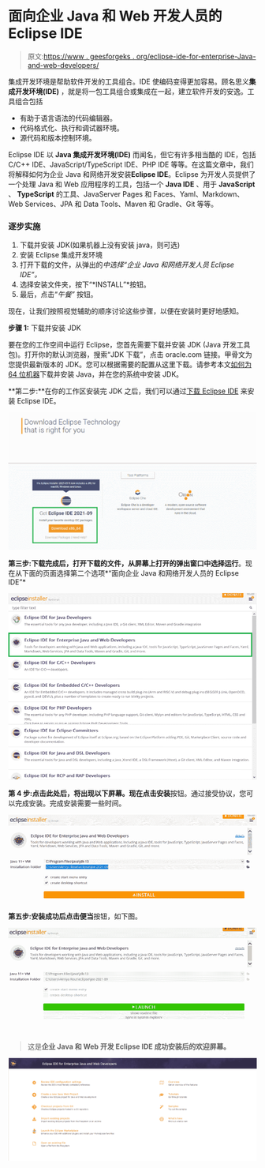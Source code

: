 # 面向企业 Java 和 Web 开发人员的 Eclipse IDE

> 原文:[https://www . geesforgeks . org/eclipse-ide-for-enterprise-Java-and-web-developers/](https://www.geeksforgeeks.org/eclipse-ide-for-enterprise-java-and-web-developers/)

集成开发环境是帮助软件开发的工具组合。IDE 使编码变得更加容易。顾名思义**集成开发环境(IDE)** ，就是将一包工具组合或集成在一起，建立软件开发的安逸。工具组合包括

*   有助于语言语法的代码编辑器。
*   代码格式化、执行和调试器环境。
*   源代码和版本控制环境。

Eclipse IDE 以 **Java 集成开发环境(IDE)** 而闻名，但它有许多相当酷的 IDE，包括 C/C++ IDE、JavaScript/TypeScript IDE、PHP IDE 等等。在这篇文章中，我们将解释如何为企业 Java 和网络开发安装**Eclipse IDE**。Eclipse 为开发人员提供了一个处理 Java 和 Web 应用程序的工具，包括一个 **Java IDE** 、用于 **JavaScript** 、 **TypeScript** 的工具、JavaServer Pages 和 Faces、Yaml、Markdown、Web Services、JPA 和 Data Tools、Maven 和 Gradle、Git 等等。

### 逐步实施

1.  下载并安装 JDK(如果机器上没有安装 java，则可选)
2.  安装 Eclipse 集成开发环境
3.  打开下载的文件，从弹出的*中选择“*企业 Java 和网络开发人员 Eclipse IDE”*。*
4.  选择安装文件夹，按下“*INSTALL”*按钮。
5.  最后，点击“*午餐”* 按钮。

现在，让我们按照视觉辅助的顺序讨论这些步骤，以便在安装时更好地感知。

**步骤 1:** 下载并安装 JDK

要在您的工作空间中运行 Eclipse，您首先需要下载并安装 JDK (Java 开发工具包)。打开你的默认浏览器，搜索“JDK 下载”，点击 oracle.com 链接。甲骨文为您提供最新版本的 JDK。您可以根据需要的配置从这里下载。请参考本文[如何为 64 位机器](https://www.geeksforgeeks.org/how-to-download-and-install-java-for-64-bit-machine/)下载并安装 Java，并在您的系统中安装 JDK。

**第二步:**在你的工作区安装完 JDK 之后，我们可以通过[下载 Eclipse IDE](https://www.eclipse.org/downloads/) 来安装 Eclipse IDE。

![](img/79305706d3953271433812e2805e0756.png)

**第三步:**下载完成后，打开下载的文件，从屏幕上打开的弹出窗口中选择**运行**。现在从下面的页面选择第二个选项*“面向企业 Java 和网络开发人员的 Eclipse IDE”*

![](img/5233cde668e47013eb056ebc1f6eb1bf.png)

**第 4 步:**点击此处后，将出现以下屏幕。现在点击**安装**按钮。通过接受协议，您可以完成安装。完成安装需要一些时间。

![](img/274f11f2cac45e8da2f711f4d13d2288.png)

**第五步:**安装成功后点击**便当**按钮，如下图。

![](img/c06cc0f7d1bf159ec552bdfe11943526.png)

> 这是**企业 Java 和 Web 开发 Eclipse IDE 成功安装后的欢迎屏幕。**

![](img/02d76bf1b0fdd370abb9bcf1c1f9614f.png)